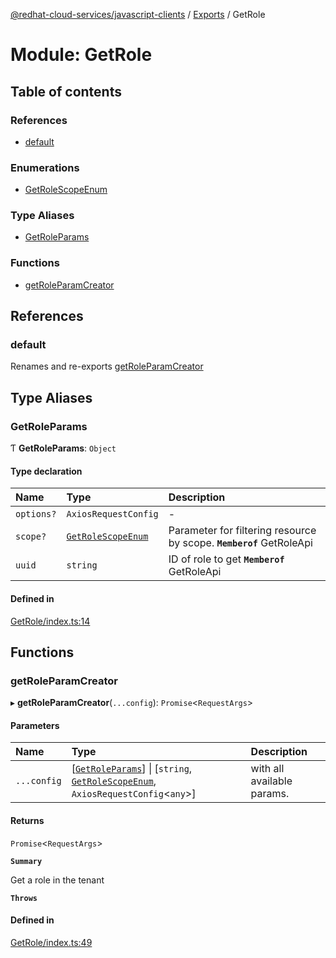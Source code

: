 [@redhat-cloud-services/javascript-clients](../README.md) / [Exports](../modules.md) / GetRole

# Module: GetRole

## Table of contents

### References

- [default](GetRole.md#default)

### Enumerations

- [GetRoleScopeEnum](../enums/GetRole.GetRoleScopeEnum.md)

### Type Aliases

- [GetRoleParams](GetRole.md#getroleparams)

### Functions

- [getRoleParamCreator](GetRole.md#getroleparamcreator)

## References

### default

Renames and re-exports [getRoleParamCreator](GetRole.md#getroleparamcreator)

## Type Aliases

### GetRoleParams

Ƭ **GetRoleParams**: `Object`

#### Type declaration

| Name | Type | Description |
| :------ | :------ | :------ |
| `options?` | `AxiosRequestConfig` | - |
| `scope?` | [`GetRoleScopeEnum`](../enums/GetRole.GetRoleScopeEnum.md) | Parameter for filtering resource by scope. **`Memberof`** GetRoleApi |
| `uuid` | `string` | ID of role to get **`Memberof`** GetRoleApi |

#### Defined in

[GetRole/index.ts:14](https://github.com/RedHatInsights/javascript-clients/blob/main/packages/rbac/GetRole/index.ts#L14)

## Functions

### getRoleParamCreator

▸ **getRoleParamCreator**(`...config`): `Promise`\<`RequestArgs`\>

#### Parameters

| Name | Type | Description |
| :------ | :------ | :------ |
| `...config` | [[`GetRoleParams`](GetRole.md#getroleparams)] \| [`string`, [`GetRoleScopeEnum`](../enums/GetRole.GetRoleScopeEnum.md), `AxiosRequestConfig`\<`any`\>] | with all available params. |

#### Returns

`Promise`\<`RequestArgs`\>

**`Summary`**

Get a role in the tenant

**`Throws`**

#### Defined in

[GetRole/index.ts:49](https://github.com/RedHatInsights/javascript-clients/blob/main/packages/rbac/GetRole/index.ts#L49)
